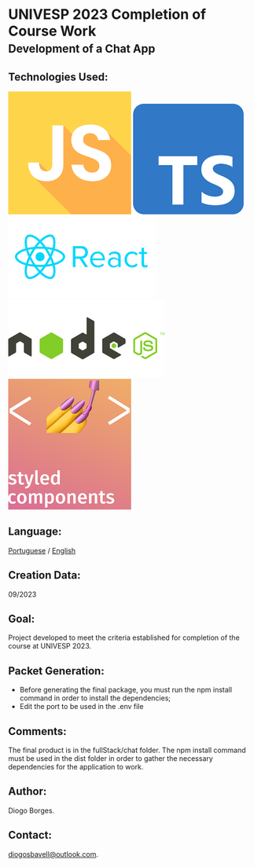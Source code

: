 # UNIVESP 2023 Completion of Course Work <br> <span style="font-size:80%;">Development of a Chat App</span>

## Technologies Used:

![This is an image](readme_images/Js.png)
![This is an image](readme_images/Ts.png)
![This is an image](readme_images/React.png)
![This is an image](readme_images/NodeJs.png)
![This is an image](readme_images/styleComponents.png)

## Language:

[Portuguese](/README.md) / [English](/READMEN.md)

## Creation Data:

09/2023

## Goal:

Project developed to meet the criteria established for completion of the course at UNIVESP 2023.

## Packet Generation:

* Before generating the final package, you must run the npm install command in order to install the dependencies;
* Edit the port to be used in the .env file

## Comments:

The final product is in the fullStack/chat folder. The npm install command must be used in the dist folder in order to gather the necessary dependencies for the application to work.

## Author:

Diogo Borges.

## Contact:

diogosbavell@outlook.com.